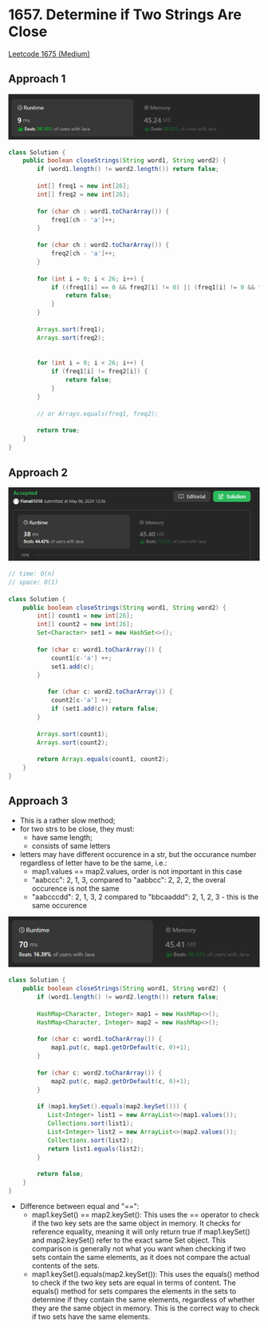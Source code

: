 # 1657. Determine if Two Strings Are Close

[Leetcode 1675 (Medium)][1675]

[1675]: https://leetcode.com/problems/determine-if-two-strings-are-close/description/?envType=study-plan-v2&envId=leetcode-75


## Approach 1
![Alt text](image-10.png)
```java
class Solution {
    public boolean closeStrings(String word1, String word2) {
        if (word1.length() != word2.length()) return false;
       
        int[] freq1 = new int[26];
        int[] freq2 = new int[26];

        for (char ch : word1.toCharArray()) {
            freq1[ch - 'a']++;
        }

        for (char ch : word2.toCharArray()) {
            freq2[ch - 'a']++;
        }

        for (int i = 0; i < 26; i++) {
            if ((freq1[i] == 0 && freq2[i] != 0) || (freq1[i] != 0 && freq2[i] == 0)) {
                return false;
            }
        }

        Arrays.sort(freq1);
        Arrays.sort(freq2);
        

        for (int i = 0; i < 26; i++) {
            if (freq1[i] != freq2[i]) {
                return false;
            }
        }

        // or Arrays.equals(freq1, freq2);

        return true;
    }
}
```


## Approach 2

![alt text](image-14.png)

```java
// time: O(n)
// space: O(1)

class Solution {
    public boolean closeStrings(String word1, String word2) {
        int[] count1 = new int[26];
        int[] count2 = new int[26];
        Set<Character> set1 = new HashSet<>();

        for (char c: word1.toCharArray()) {
            count1[c-'a'] ++;
            set1.add(c);
        }

           for (char c: word2.toCharArray()) {
            count2[c-'a'] ++;
            if (set1.add(c)) return false;
        }

        Arrays.sort(count1);
        Arrays.sort(count2);

        return Arrays.equals(count1, count2);
    }
}
```

## Approach 3
- This is a rather slow method;
- for two strs to be close, they must:
  - have same length;
  - consists of same letters 
- letters may have different occurence in a str, but the occurance number regardless of letter have to be the same, i.e.:
  - map1.values == map2.values, order is not important in this case  
  - "aabccc": 2, 1, 3, compared to "aabbcc": 2, 2, 2, the overal occurence is not the same
  - "aabcccdd": 2, 1, 3, 2 compared to "bbcaaddd": 2, 1, 2, 3 - this is the same occurence

![Alt text](image-8.png)

```java
class Solution {
    public boolean closeStrings(String word1, String word2) {
        if (word1.length() != word2.length()) return false;
        
        HashMap<Character, Integer> map1 = new HashMap<>();
        HashMap<Character, Integer> map2 = new HashMap<>();

        for (char c: word1.toCharArray()) {
            map1.put(c, map1.getOrDefault(c, 0)+1);
        }

        for (char c: word2.toCharArray()) {
            map2.put(c, map2.getOrDefault(c, 0)+1);
        }

        if (map1.keySet().equals(map2.keySet())) {
           List<Integer> list1 = new ArrayList<>(map1.values());
           Collections.sort(list1);
           List<Integer> list2 = new ArrayList<>(map2.values());
           Collections.sort(list2);
           return list1.equals(list2);
        }

        return false;
    }
}
```
- Difference between equal and "==":
  - map1.keySet() == map2.keySet(): This uses the == operator to check if the two key sets are the same object in memory. It checks for reference equality, meaning it will only return true if map1.keySet() and map2.keySet() refer to the exact same Set object. This comparison is generally not what you want when checking if two sets contain the same elements, as it does not compare the actual contents of the sets.
  - map1.keySet().equals(map2.keySet()): This uses the equals() method to check if the two key sets are equal in terms of content. The equals() method for sets compares the elements in the sets to determine if they contain the same elements, regardless of whether they are the same object in memory. This is the correct way to check if two sets have the same elements.
